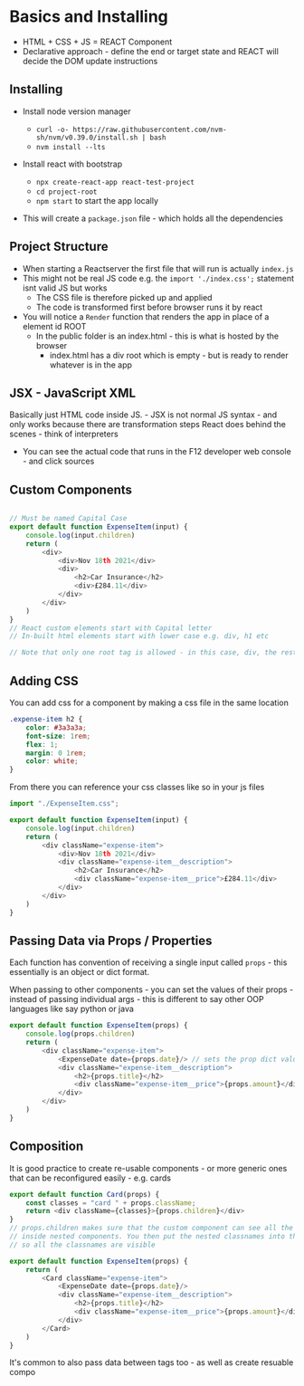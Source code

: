 # Basics and Installing

* HTML + CSS + JS = REACT Component
* Declarative approach - define the end or target state and REACT will decide the DOM update instructions

## Installing

* Install node version manager
    * `curl -o- https://raw.githubusercontent.com/nvm-sh/nvm/v0.39.0/install.sh | bash`
    * `nvm install --lts`

* Install react with bootstrap
    * `npx create-react-app react-test-project`
    * `cd project-root`
    * `npm start` to start the app locally

* This will create a `package.json` file - which holds all the dependencies

## Project Structure

* When starting a Reactserver the first file that will run is actually `index.js`
* This might not be real JS code e.g. the `import './index.css';` statement isnt valid JS but works
    * The CSS file is therefore picked up and applied
    * The code is transformed first before browser runs it by react
* You will notice a `Render` function that renders the app in place of a element id ROOT
    * In the public folder is an index.html - this is what is hosted by the browser
        * index.html has a div root which is empty - but is ready to render whatever is in the app

## JSX - JavaScript XML

Basically just HTML code inside JS. - JSX is not normal JS syntax - and only works because there are transformation
steps React does behind the scenes - think of interpreters

* You can see the actual code that runs in the F12 developer web console - and click sources

## Custom Components

```javascript

// Must be named Capital Case
export default function ExpenseItem(input) {
    console.log(input.children)
    return (
        <div>
            <div>Nov 18th 2021</div>
            <div>
                <h2>Car Insurance</h2>
                <div>£284.11</div>
            </div>
        </div>
    )
}
// React custom elements start with Capital letter
// In-built html elements start with lower case e.g. div, h1 etc

// Note that only one root tag is allowed - in this case, div, the rest are nested

```

## Adding CSS

You can add css for a component by making a css file in the same location

```css
.expense-item h2 {
    color: #3a3a3a;
    font-size: 1rem;
    flex: 1;
    margin: 0 1rem;
    color: white;
}
```

From there you can reference your css classes like so in your js files

```javascript
import "./ExpenseItem.css";

export default function ExpenseItem(input) {
    console.log(input.children)
    return (
        <div className="expense-item">
            <div>Nov 18th 2021</div>
            <div className="expense-item__description">
                <h2>Car Insurance</h2>
                <div className="expense-item__price">£284.11</div>
            </div>
        </div>
    )
}
```

## Passing Data via Props / Properties

Each function has convention of receiving a single input called `props` - this essentially
is an object or dict format.  

When passing to other components - you can set the values of their props - instead of passing
individual args - this is different to say other OOP languages like say python or java

```javascript
export default function ExpenseItem(props) {
    console.log(props.children)
    return (
        <div className="expense-item">
            <ExpenseDate date={props.date}/> // sets the prop dict value for date 
            <div className="expense-item__description">
                <h2>{props.title}</h2>
                <div className="expense-item__price">{props.amount}</div>
            </div>
        </div>
    )
}
```

## Composition
It is good practice to create re-usable components - or more generic ones that can be
reconfigured easily - e.g. cards

```javascript
export default function Card(props) {
    const classes = "card " + props.className;
    return <div className={classes}>{props.children}</div>
}
// props.children makes sure that the custom component can see all the properties of the
// inside nested components. You then put the nested classnames into the wrapping tag
// so all the classnames are visible

export default function ExpenseItem(props) {
    return (
        <Card className="expense-item">
            <ExpenseDate date={props.date}/>
            <div className="expense-item__description">
                <h2>{props.title}</h2>
                <div className="expense-item__price">{props.amount}</div>
            </div>
        </Card>
    )
}
```
It's common to also pass data between tags too - as well as create resuable compo